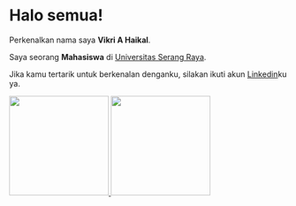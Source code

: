 # Halo semua! 

Perkenalkan nama saya **Vikri A Haikal**.<br>

Saya seorang **Mahasiswa** di [Universitas Serang Raya](https://unsera.ac.id/).<br>

Jika kamu tertarik untuk berkenalan denganku, silakan ikuti akun [Linkedin](www.linkedin.com/in/vikriahaikal)ku ya.

<p align="left">
<a href="https://github.com/VikriAHaikal">
  <img height="180em" src="https://github-readme-stats-eight-theta.vercel.app/api?username=VikriAHaikal&show_icons=true&theme=algolia&include_all_commits=true&count_private=true"/>
  <img height="180em" src="https://github-readme-stats-eight-theta.vercel.app/api/top-langs/?username=VikriAHaikal&layout=compact&theme=algolia"/>
</a>
</p>
